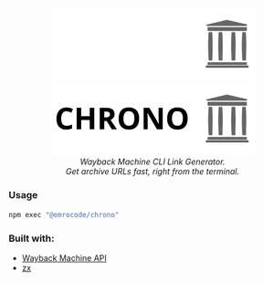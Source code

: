 <div align="center">

![Chrono](./public/chrono_dark.svg#gh-dark-mode-only)
![Chrono](./public/chrono_light.svg#gh-light-mode-only)
\
_Wayback Machine CLI Link Generator.\
Get archive URLs fast, right from the terminal._
</div>

### Usage
```bash
npm exec "@emrocode/chrono"
```

### Built with:
- [Wayback Machine API]
- [zx]

[zx]: https://google.github.io/zx
[Wayback Machine API]: https://archive.org/help/wayback_api.php

